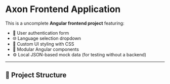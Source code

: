 # Axon Frontend Application

This is a uncomplete **Angular frontend project** featuring:
- 🚀 User authentication form
- 🌐 Language selection dropdown
- 🎨 Custom UI styling with CSS
- 🔧 Modular Angular components
- ⚙️ Local JSON-based mock data (for testing without a backend)

---

## 📂 Project Structure

